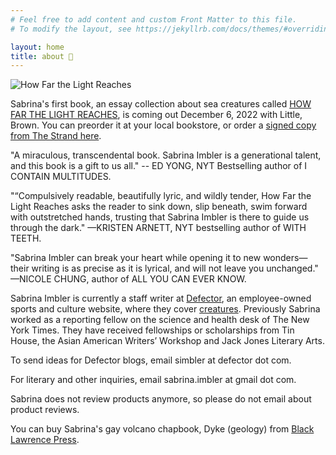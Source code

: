 ```yaml
---
# Feel free to add content and custom Front Matter to this file.
# To modify the layout, see https://jekyllrb.com/docs/themes/#overriding-theme-defaults

layout: home
title: about 🐛
---
```


![How Far the Light Reaches](/assets/how-far-the-light-reaches.jpg)

Sabrina's first book, an essay collection about sea creatures called [HOW FAR THE LIGHT REACHES](https://www.littlebrown.com/titles/sabrina-imbler/how-far-the-light-reaches/9780316540513/), is coming out December 6, 2022 with Little, Brown. You can preorder it at your local bookstore, or order a [signed copy from The Strand here](https://checkout.square.site/buy/2FOEVWXLYZPIIZJHJWMFK32R).

"A miraculous, transcendental book. Sabrina Imbler is a generational talent, and this book is a gift to us all." -- ED YONG, NYT Bestselling author of I CONTAIN MULTITUDES.

"“Compulsively readable, beautifully lyric, and wildly tender, How Far the Light Reaches asks the reader to sink down, slip beneath, swim forward with outstretched hands, trusting that Sabrina Imbler is there to guide us through the dark." —KRISTEN ARNETT, NYT bestselling author of WITH TEETH.

"Sabrina Imbler can break your heart while opening it to new wonders—their writing is as precise as it is lyrical, and will not leave you unchanged." —NICOLE CHUNG, author of ALL YOU CAN EVER KNOW.

Sabrina Imbler is currently a staff writer at [Defector](https://defector.com/), an employee-owned sports and culture website, where they cover [creatures](https://defector.com/category/animals/creaturefector/). Previously Sabrina worked as a reporting fellow on the science and health desk of The New York Times. They have received fellowships or scholarships from Tin House, the Asian American Writers’ Workshop and Jack Jones Literary Arts. 

To send ideas for Defector blogs, email simbler at defector dot com.

For literary and other inquiries, email sabrina.imbler at gmail dot com.

Sabrina does not review products anymore, so please do not email about product reviews.

You can buy Sabrina's gay volcano chapbook, Dyke (geology) from [Black Lawrence Press](https://blacklawrencepress.com/books/dyke-geology/).
